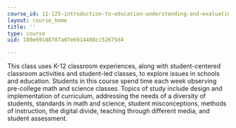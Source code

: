 ```yaml
---
course_id: 11-125-introduction-to-education-understanding-and-evaluating-education-spring-2009
layout: course_home
title: ''
type: course
uid: 180e69188787a07e6914408cc52675d4

---
```

This class uses K-12 classroom experiences, along with student-centered classroom activities and student-led classes, to explore issues in schools and education. Students in this course spend time each week observing pre-college math and science classes. Topics of study include design and implementation of curriculum, addressing the needs of a diversity of students, standards in math and science, student misconceptions, methods of instruction, the digital divide, teaching through different media, and student assessment.
